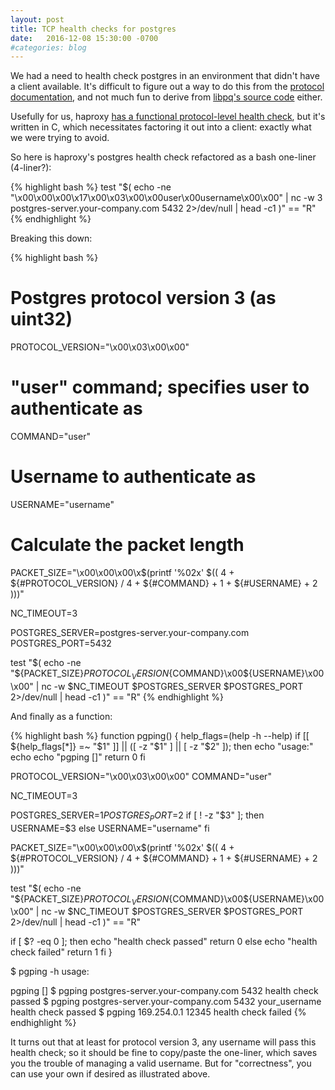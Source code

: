 ```yaml
---
layout: post
title: TCP health checks for postgres
date:   2016-12-08 15:30:00 -0700
#categories: blog
---
```


We had a need to health check postgres in an environment that didn't have a client available. It's difficult to figure out a way to do this from the [protocol documentation](https://www.postgresql.org/docs/9.6/static/protocol-overview.html#PROTOCOL-MESSAGE-CONCEPTS), and not much fun to derive from [libpq's source code](https://github.com/postgres/postgres/tree/master/src/interfaces/libpq) either.

Usefully for us, haproxy [has a functional protocol-level health check](https://github.com/haproxy/haproxy/blob/master/src/cfgparse.c#L4864-L4923), but it's written in C, which necessitates factoring it out into a client: exactly what we were trying to avoid.

So here is haproxy's postgres health check refactored as a bash one-liner (4-liner?):

{% highlight bash %}
test "$(
  echo -ne "\x00\x00\x00\x17\x00\x03\x00\x00user\x00username\x00\x00" |
  nc -w 3 postgres-server.your-company.com 5432 2>/dev/null | head -c1
)" == "R"
{% endhighlight %}

Breaking this down:

{% highlight bash %}
# Postgres protocol version 3 (as uint32)
PROTOCOL_VERSION="\x00\x03\x00\x00"
# "user" command; specifies user to authenticate as
COMMAND="user"
# Username to authenticate as
USERNAME="username"

# Calculate the packet length
PACKET_SIZE="\x00\x00\x00\x$(printf '%02x' $((
  4 +
  ${#PROTOCOL_VERSION} / 4 +
  ${#COMMAND} +
  1 +
  ${#USERNAME} +
  2
)))"

NC_TIMEOUT=3

POSTGRES_SERVER=postgres-server.your-company.com
POSTGRES_PORT=5432


test "$(
  echo -ne "${PACKET_SIZE}${PROTOCOL_VERSION}${COMMAND}\x00${USERNAME}\x00\x00" |
  nc -w $NC_TIMEOUT $POSTGRES_SERVER $POSTGRES_PORT 2>/dev/null | head -c1
)" == "R"
{% endhighlight %}

And finally as a function:

{% highlight bash %}
function pgping() {
  help_flags=(help -h --help)
  if [[ ${help_flags[*]} =~ "$1" ]] || ([ -z "$1" ] || [ -z "$2" ]); then
    echo "usage:"
    echo
    echo "pgping <server> <port> [<username>]"
    return 0
  fi

  PROTOCOL_VERSION="\x00\x03\x00\x00"
  COMMAND="user"

  NC_TIMEOUT=3

  POSTGRES_SERVER=$1
  POSTGRES_PORT=$2
  if [ ! -z "$3" ]; then
    USERNAME=$3
  else
    USERNAME="username"
  fi

  PACKET_SIZE="\x00\x00\x00\x$(printf '%02x' $((
    4 +
    ${#PROTOCOL_VERSION} / 4 +
    ${#COMMAND} +
    1 +
    ${#USERNAME} +
    2
  )))"

  test "$(
    echo -ne "${PACKET_SIZE}${PROTOCOL_VERSION}${COMMAND}\x00${USERNAME}\x00\x00" |
    nc -w $NC_TIMEOUT $POSTGRES_SERVER $POSTGRES_PORT 2>/dev/null | head -c1
  )" == "R"

  if [ $? -eq 0 ]; then
    echo "health check passed"
    return 0
  else
    echo "health check failed"
    return 1
  fi
}

$ pgping -h
usage:

pgping <server> <port> [<username>]
$ pgping postgres-server.your-company.com 5432
health check passed
$ pgping postgres-server.your-company.com 5432 your_username
health check passed
$ pgping 169.254.0.1 12345
health check failed
{% endhighlight %}

It turns out that at least for protocol version 3, any username will pass this health check; so it should be fine to copy/paste the one-liner, which saves you the trouble of managing a valid username. But for "correctness", you can use your own if desired as illustrated above.
